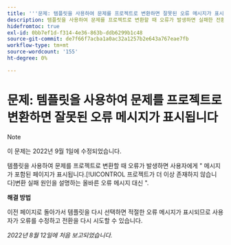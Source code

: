 ```yaml
---
title: '''문제: 템플릿을 사용하여 문제를 프로젝트로 변환하면 잘못된 오류 메시지가 표시됩니다.'
description: 템플릿을 사용하여 문제를 프로젝트로 변환할 때 오류가 발생하면 실패한 전환의 원인을 설명하는 올바른 오류 메시지 대신 프로젝트가 더 이상 존재하지 않음 메시지가 표시되는 페이지가 표시됩니다.
hidefromtoc: true
exl-id: 0bb7ef1d-f314-4e36-863b-ddb6299b1c48
source-git-commit: de7f66f7acba1a0ac32a1257b2e643a767eae7fb
workflow-type: tm+mt
source-wordcount: '155'
ht-degree: 0%

---
```


# 문제: 템플릿을 사용하여 문제를 프로젝트로 변환하면 잘못된 오류 메시지가 표시됩니다

>[!NOTE]
>
>이 문제는 2022년 9월 1일에 수정되었습니다.

템플릿을 사용하여 문제를 프로젝트로 변환할 때 오류가 발생하면 사용자에게 &quot; 메시지가 포함된 페이지가 표시됩니다.[!UICONTROL 프로젝트가 더 이상 존재하지 않습니다]변환 실패 원인을 설명하는 올바른 오류 메시지 대신 &quot;.

**해결 방법**

이전 페이지로 돌아가서 템플릿을 다시 선택하면 적절한 오류 메시지가 표시되므로 사용자가 오류를 수정하고 전환을 다시 시도할 수 있습니다.

_2022년 8월 12일에 처음 보고되었습니다._
